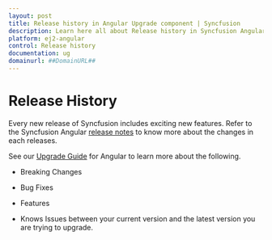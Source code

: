```yaml
---
layout: post
title: Release history in Angular Upgrade component | Syncfusion
description: Learn here all about Release history in Syncfusion Angular Upgrade component of Syncfusion Essential JS 2 and more.
platform: ej2-angular
control: Release history 
documentation: ug
domainurl: ##DomainURL##
---
```


# Release History

Every new release of Syncfusion includes exciting new features. Refer to the Syncfusion Angular [release notes](https://ej2.syncfusion.com/angular/documentation/release-notes/22.1.34/) to know more about the changes in each releases.

See our [Upgrade Guide](https://help.syncfusion.com/upgrade-guide/angular-ui-components) for Angular to learn more about the following.

* Breaking Changes

* Bug Fixes

* Features

* Knows Issues between your current version and the latest version you are trying to upgrade.
